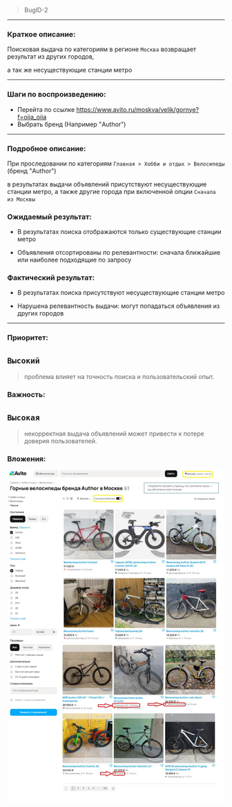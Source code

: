 >BugID-2
___
### Краткое описание:

Поисковая выдача по категориям в регионе `Москва` возвращает результат 
из других городов,

 а так же несуществующие станции метро
___
### Шаги по воспроизведению:

- Перейта по ссылке https://www.avito.ru/moskva/velik/gornye?f=oiia_oiia
- Выбрать бренд (Например "Author")
___
### Подробное описание:
При проследовании по категориям `Главная > Хобби и отдых > Велосипеды` (бренд "Author")


в результатах выдачи объявлений присутствуют несуществующие станции метро, а также другие города при включенной опции `Сначала из Москвы`


### Ожидаемый результат:
- В результатах поиска отображаются только существующие станции метро

- Объявления отсортированы по релевантности: сначала ближайшие или наиболее подходящие по запросу
    

### Фактический результат:
- В результатах поиска присутствуют несуществующие станции метро

- Нарушена релевантность выдачи: могут попадаться объявления из других городов
___
        
### Приоритет:

## `Высокий`
>проблема влияет на точность поиска и пользовательский опыт.

### Важность:

## `Высокая`
>некорректная выдача объявлений может привести к потере доверия пользователей.

### Вложения:

![Header](https://github.com/GitHoms/Avito-Internship-assignments-2025/blob/main/Assets/Task%231-bugID%232.jpg?raw=true)